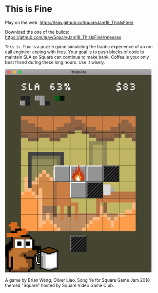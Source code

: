 # This is Fine

Play on the web: https://leav.github.io/SquareJam18_ThisIsFine/

Download the one of the builds: https://github.com/leav/SquareJam18_ThisIsFine/releases

`This is Fine` is a puzzle game simulating the frantic experience of an on-call engineer coping with fires.  Your goal is to push blocks of code to maintain SLA so Square can continue to make bank.  Coffee is your only best friend during these long hours.  Use it wisely.

![Screenshot](/Screenshots/screenshot1_s.png)

A game by Brian Wang, Oliver Liao, Song Ye for Square Game Jam 2018 themed "Square" hosted by Square Video Game Club.
